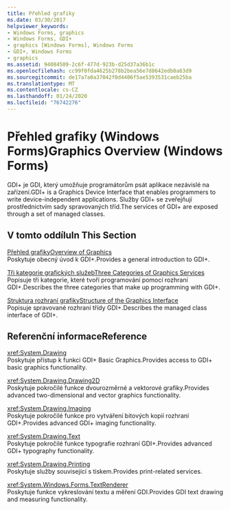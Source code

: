 ```yaml
---
title: Přehled grafiky
ms.date: 03/30/2017
helpviewer_keywords:
- Windows Forms, graphics
- Windows Forms, GDI+
- graphics [Windows Forms], Windows Forms
- GDI+, Windows Forms
- graphics
ms.assetid: 94084509-2c6f-477d-923b-d25d37a36b1c
ms.openlocfilehash: cc99f0fda4625b278b2bea56e7d8642edb0a63d9
ms.sourcegitcommit: de17a7a0a37042f0d4406f5ae5393531caeb25ba
ms.translationtype: MT
ms.contentlocale: cs-CZ
ms.lasthandoff: 01/24/2020
ms.locfileid: "76742276"
---
```

# <a name="graphics-overview-windows-forms"></a><span data-ttu-id="90517-102">Přehled grafiky (Windows Forms)</span><span class="sxs-lookup"><span data-stu-id="90517-102">Graphics Overview (Windows Forms)</span></span>
<span data-ttu-id="90517-103">GDI+ je GDI, který umožňuje programátorům psát aplikace nezávislé na zařízení.</span><span class="sxs-lookup"><span data-stu-id="90517-103">GDI+ is a Graphics Device Interface that enables programmers to write device-independent applications.</span></span> <span data-ttu-id="90517-104">Služby GDI+ se zveřejňují prostřednictvím sady spravovaných tříd.</span><span class="sxs-lookup"><span data-stu-id="90517-104">The services of GDI+ are exposed through a set of managed classes.</span></span>  
  
## <a name="in-this-section"></a><span data-ttu-id="90517-105">V tomto oddílu</span><span class="sxs-lookup"><span data-stu-id="90517-105">In This Section</span></span>  
 [<span data-ttu-id="90517-106">Přehled grafiky</span><span class="sxs-lookup"><span data-stu-id="90517-106">Overview of Graphics</span></span>](overview-of-graphics.md)  
 <span data-ttu-id="90517-107">Poskytuje obecný úvod k GDI+.</span><span class="sxs-lookup"><span data-stu-id="90517-107">Provides a general introduction to GDI+.</span></span>  
  
 [<span data-ttu-id="90517-108">Tři kategorie grafických služeb</span><span class="sxs-lookup"><span data-stu-id="90517-108">Three Categories of Graphics Services</span></span>](three-categories-of-graphics-services.md)  
 <span data-ttu-id="90517-109">Popisuje tři kategorie, které tvoří programování pomocí rozhraní GDI+.</span><span class="sxs-lookup"><span data-stu-id="90517-109">Describes the three categories that make up programming with GDI+.</span></span>  
  
 [<span data-ttu-id="90517-110">Struktura rozhraní grafiky</span><span class="sxs-lookup"><span data-stu-id="90517-110">Structure of the Graphics Interface</span></span>](structure-of-the-graphics-interface.md)  
 <span data-ttu-id="90517-111">Popisuje spravované rozhraní třídy GDI+.</span><span class="sxs-lookup"><span data-stu-id="90517-111">Describes the managed class interface of GDI+.</span></span>  
  
## <a name="reference"></a><span data-ttu-id="90517-112">Referenční informace</span><span class="sxs-lookup"><span data-stu-id="90517-112">Reference</span></span>  
 <xref:System.Drawing>  
 <span data-ttu-id="90517-113">Poskytuje přístup k funkci GDI+ Basic Graphics.</span><span class="sxs-lookup"><span data-stu-id="90517-113">Provides access to GDI+ basic graphics functionality.</span></span>  
  
 <xref:System.Drawing.Drawing2D>  
 <span data-ttu-id="90517-114">Poskytuje pokročilé funkce dvourozměrné a vektorové grafiky.</span><span class="sxs-lookup"><span data-stu-id="90517-114">Provides advanced two-dimensional and vector graphics functionality.</span></span>  
  
 <xref:System.Drawing.Imaging>  
 <span data-ttu-id="90517-115">Poskytuje pokročilé funkce pro vytváření bitových kopií rozhraní GDI+.</span><span class="sxs-lookup"><span data-stu-id="90517-115">Provides advanced GDI+ imaging functionality.</span></span>  
  
 <xref:System.Drawing.Text>  
 <span data-ttu-id="90517-116">Poskytuje pokročilé funkce typografie rozhraní GDI+.</span><span class="sxs-lookup"><span data-stu-id="90517-116">Provides advanced GDI+ typography functionality.</span></span>  
  
 <xref:System.Drawing.Printing>  
 <span data-ttu-id="90517-117">Poskytuje služby související s tiskem.</span><span class="sxs-lookup"><span data-stu-id="90517-117">Provides print-related services.</span></span>  
  
 <xref:System.Windows.Forms.TextRenderer>  
 <span data-ttu-id="90517-118">Poskytuje funkce vykreslování textu a měření GDI.</span><span class="sxs-lookup"><span data-stu-id="90517-118">Provides GDI text drawing and measuring functionality.</span></span>
